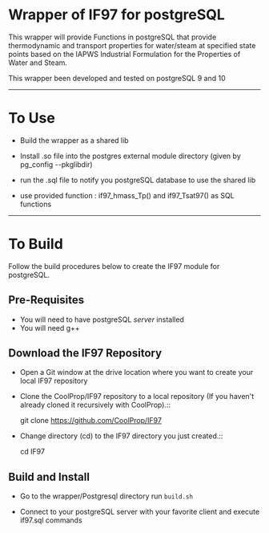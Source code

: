 Wrapper of IF97 for postgreSQL
================================================

This wrapper will provide Functions in postgreSQL that provide thermodynamic and transport properties for water/steam at specified state points based on the IAPWS Industrial Formulation for the Properties of Water and Steam.

This wrapper been developed and tested on postgreSQL 9 and 10

------

To Use
======

* Build the wrapper as a shared lib

* Install .so file into the postgres external module directory (given by pg_config --pkglibdir)  

* run the .sql file to notify you postgreSQL database to use the shared lib

* use provided function : if97_hmass_Tp() and if97_Tsat97() as SQL functions

------

To Build
========

Follow the build procedures below to create the IF97 module for postgreSQL.

Pre-Requisites
--------------

* You will need to have postgreSQL *server* installed 
* You will need g++

Download the IF97 Repository
----------------------------

* Open a Git window at the drive location where you want to create your local IF97 repository

* Clone the CoolProp/IF97 repository to a local repository (If you haven't already cloned it recursively with CoolProp).::

    git clone https://github.com/CoolProp/IF97

* Change directory (cd) to the IF97 directory you just created.::

    cd IF97

Build and Install
-----------------------------

* Go to the wrapper/Postgresql directory run `build.sh`

* Connect to your postgreSQL server with your favorite client and execute if97.sql commands

